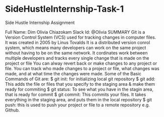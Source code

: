 # SideHustleInternship-Task-1
Side Hustle Internship Assignment

Full Name: Dim Olivia Chiazokam
Slack Id: @Olivia
                                          SUMMARY
Git is a Version Control System (VCS) used for tracking changes in computer files.
It was created in 2005 by Linus Tovalds
It is a distributed version conrol system, which means many developers can work on the same project without having to be on the same network.
It cordinates work between multiple developers and tracks every single change that is made on the project or file
You can alway revert back or make changes to any project or file.
You can track who made changes to a project or file, what changes was made, and at what time the changes were made.
Some of the Basic Commands of Git are:
$ git init: for initializing local git repository
$ git add: This adds the file or files that you specify to the staging area & make them ready for commiting
$ git status: To see what you have in the stagin area, that is ready for commit
$ git commit: This commits your files. It takes everything in the staging area, and puts them in the local repository
$ git push: this is used to push your project or file to a remote repository e.g. Github.
